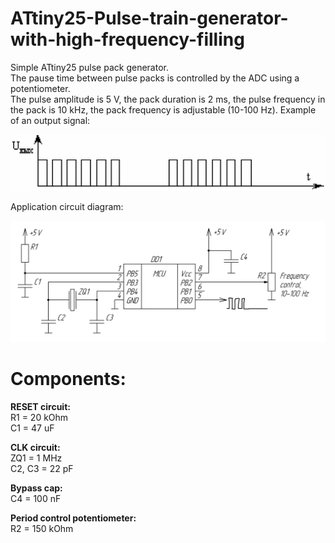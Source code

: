 # ATtiny25-Pulse-train-generator-with-high-frequency-filling
Simple ATtiny25 pulse pack generator.  
The pause time between pulse packs is controlled by the ADC using a potentiometer.  
The pulse amplitude is 5 V, the pack duration is 2 ms, the pulse frequency in the pack is 10 kHz, the pack frequency is adjustable (10-100 Hz).
Example of an output signal:  

![Alt-текст](https://raw.githubusercontent.com/nikitarem/ATtiny25-Pulse-train-generator-with-high-frequency-filling/main/img/vout.png "Output signal")
  
Application circuit diagram:  

![Alt-текст](https://raw.githubusercontent.com/nikitarem/ATtiny25-Pulse-train-generator-with-high-frequency-filling/main/img/circuit.png "Output Circuit")
  
# Components:
**RESET circuit:**  
R1 = 20 kOhm  
C1 = 47 uF  

**CLK circuit:**  
ZQ1 = 1 MHz  
C2, C3 = 22 pF  

**Bypass cap:**  
C4 = 100 nF  

**Period control potentiometer:**  
R2 = 150 kOhm
